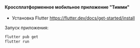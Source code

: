 #### Кроссплатформенное мобильное приложение "Тимми"
- Установка Flutter https://flutter.dev/docs/get-started/install

Запуск приложения:
```sh
flutter pub get
flutter run
```
